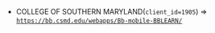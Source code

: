  - COLLEGE OF SOUTHERN MARYLAND(`client_id=1905`) => [`https://bb.csmd.edu/webapps/Bb-mobile-BBLEARN/`](https://bb.csmd.edu/webapps/Bb-mobile-BBLEARN/)
